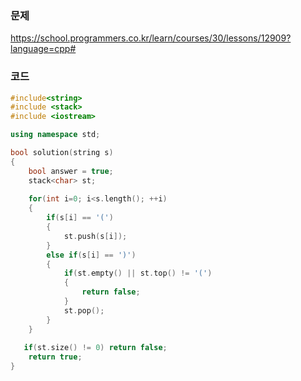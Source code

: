 ### 문제
https://school.programmers.co.kr/learn/courses/30/lessons/12909?language=cpp#

### 코드
```cpp
#include<string>
#include <stack>
#include <iostream>

using namespace std;

bool solution(string s)
{
    bool answer = true;
    stack<char> st;
    
    for(int i=0; i<s.length(); ++i)
    {
        if(s[i] == '(') 
        {
            st.push(s[i]);
        }
        else if(s[i] == ')')
        {
            if(st.empty() || st.top() != '(')
            {
                return false;
            }
            st.pop();
        }
    }
    
   if(st.size() != 0) return false;
    return true;
}
```
